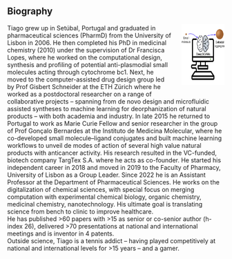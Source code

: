 
<html>
<head>
<style>
img {
  float: right;
  border: 0px;
  margin: 0px 0px 15px 20px;
}
</style>
</head>
<body>

<h2>Biography</h2>


<p><img src="https://raw.githubusercontent.com/DigiChem/digichem.github.io/master/_images/TOC_CRPS_2021.png" width="100" height="140">
Tiago grew up in Setúbal, Portugal and graduated in pharmaceutical sciences (PharmD) from the University of Lisbon in 2006. He then completed his PhD in medicinal chemistry (2010) under the supervision of Dr Francisca Lopes, where he worked on the computational design, synthesis and profiling of potential anti-plasmodial small molecules acting through cytochrome bc1. Next, he moved to the computer-assisted drug design group led by Prof Gisbert Schneider at the ETH Zürich where he worked as a postdoctoral researcher on a range of collaborative projects – spanning from de novo design and microfluidic assisted syntheses to machine learning for deorphanization of natural products – with both academia and industry. In late 2015 he returned to Portugal to work as Marie Curie Fellow and senior researcher in the group of Prof Gonçalo Bernardes at the Instituto de Medicina Molecular, where he co-developed small molecule–ligand conjugates and built machine learning workflows to unveil de modes of action of several high value natural products with anticancer activity. His research resulted in the VC-funded, biotech company TargTex S.A. where he acts as co-founder. He started his independent career in 2018 and moved in 2019 to the Faculty of Pharmacy, University of Lisbon as a Group Leader. Since 2022 he is an Assistant Professor at the Department of Pharmaceutical Sciences. He works on the digitalization of chemical sciences, with special focus on merging computation with experimental chemical biology, organic chemistry, medicinal chemistry, nanotechnology. His ultimate goal is translating science from bench to clinic to improve healthcare.
<br />
He has published >60 papers with >15 as senior or co-senior author (h-index 26), delivered >70 presentations at national and international meetings and is inventor in 4 patents.
<br />
Outside science, Tiago is a tennis addict – having played competitively at national and international levels for >15 years – and a gamer.

</p>

</body>
</html>


